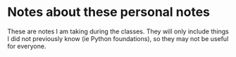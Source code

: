 # Notes about these personal notes
These are notes I am taking during the classes. They will only include things I did not previously know (ie Python foundations), so they may not be useful for everyone.

